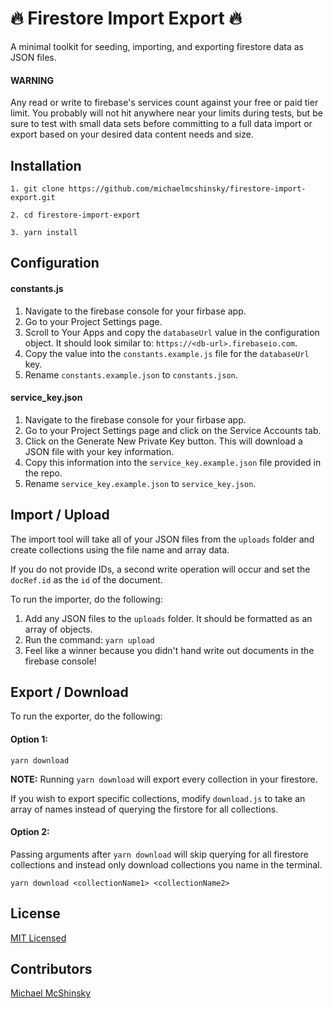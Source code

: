 # 🔥 Firestore Import Export 🔥

A minimal toolkit for seeding, importing, and exporting firestore data as JSON files.

#### **WARNING**
Any read or write to firebase's services count against your free or paid tier limit. You probably will not hit anywhere near your limits during tests, but be sure to test with small data sets before committing to a full data import or export based on your desired data content needs and size.

## Installation

```
1. git clone https://github.com/michaelmcshinsky/firestore-import-export.git

2. cd firestore-import-export

3. yarn install
```

## Configuration

#### constants.js
1. Navigate to the firebase console for your firbase app.
2. Go to your Project Settings page.
3. Scroll to Your Apps and copy the `databaseUrl` value in the configuration object. It should look similar to: `https://<db-url>.firebaseio.com`.
4. Copy the value into the `constants.example.js` file for the `databaseUrl` key.
5. Rename `constants.example.json` to `constants.json`.
  
#### service_key.json
1. Navigate to the firebase console for your firbase app.
2. Go to your Project Settings page and click on the Service Accounts tab.
3. Click on the Generate New Private Key button. This will download a JSON file with your key information.
4. Copy this information into the `service_key.example.json` file provided in the repo.
5. Rename `service_key.example.json` to `service_key.json`.

## Import / Upload

The import tool will take all of your JSON files from the `uploads` folder and create collections using the file name and array data.

If you do not provide IDs, a second write operation will occur and set the `docRef.id` as the `id` of the document.

To run the importer, do the following:


1. Add any JSON files to the `uploads` folder. It should be formatted as an array of objects.
2. Run the command: `yarn upload`
3. Feel like a winner because you didn't hand write out documents in the firebase console!

## Export / Download


To run the exporter, do the following:

#### Option 1:
```
yarn download
```

**NOTE:** Running `yarn download` will export every collection in your firestore.

If you wish to export specific collections, modify `download.js` to take an array of names instead of querying the firstore for all collections.

#### Option 2:

Passing arguments after `yarn download` will skip querying for all firestore collections and instead only download collections you name in the terminal.
````
yarn download <collectionName1> <collectionName2>
````

## License

[MIT Licensed](https://github.com/donavon/use-persisted-state/blob/develop/LICENSE)

## Contributors

[Michael McShinsky](https://github.com/michaelmcshinsky)